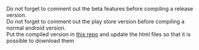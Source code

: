 Do not forget to comment out the beta features before compiling a release version.  
Do not forget to comment out the play store version before compiling a normal android version.  
Put the compiled version in [this repo](https://github.com/rxt01/tetris-website/tree/main/downloads) and update the html files so that it is possible to download them